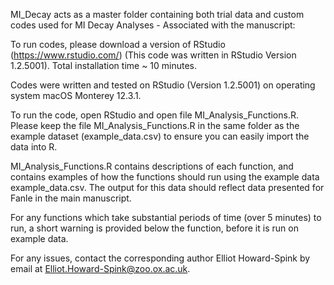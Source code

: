 


MI_Decay acts as a master folder containing both trial data and custom codes used for MI Decay Analyses - Associated with the manuscript: 

To run codes, please download a version of RStudio (https://www.rstudio.com/) (This code was written in RStudio Version 1.2.5001). Total installation time ~ 10 minutes.

Codes were written and tested on RStudio (Version 1.2.5001) on operating system macOS Monterey 12.3.1.

To run the code, open RStudio and open file MI_Analysis_Functions.R. Please keep the file MI_Analysis_Functions.R in the same folder as the example dataset (example_data.csv) to ensure you can easily import the data into R.

MI_Analysis_Functions.R contains descriptions of each function, and contains examples of how the functions should run using the example data example_data.csv. The output for this data should reflect data presented for Fanle in the main manuscript.

For any functions which take substantial periods of time (over 5 minutes) to run, a short warning is provided below the function, before it is run on example data.

For any issues, contact the corresponding author Elliot Howard-Spink by email at Elliot.Howard-Spink@zoo.ox.ac.uk.

